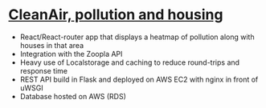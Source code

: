 ---
---
# [CleanAir, pollution and housing](http://cleanair.me.uk)

- React/React-router app that displays a heatmap of pollution along with houses in that area
- Integration with the Zoopla API
- Heavy use of Localstorage and caching to reduce round-trips and response time
- REST API build in Flask and deployed on AWS EC2 with nginx in front of uWSGI
- Database hosted on AWS (RDS)